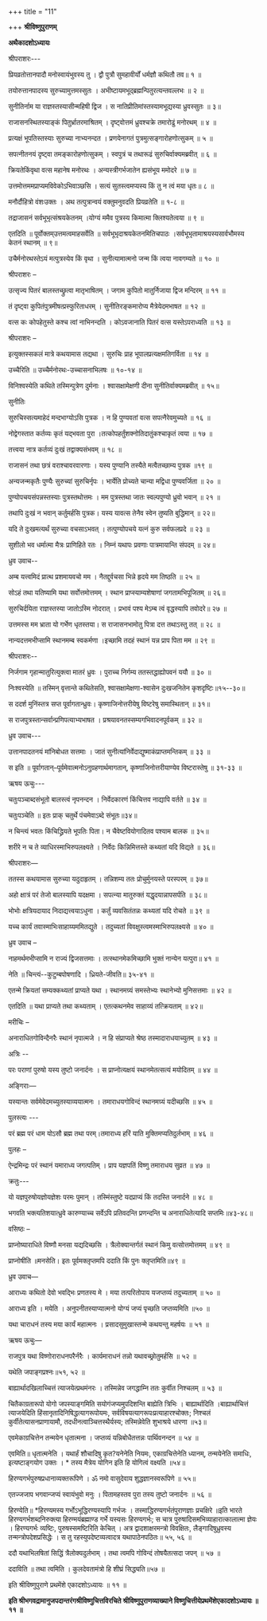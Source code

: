+++
title = "11"

+++
**श्रीविष्णुपुराणम्**

**अथैकादशोऽध्यायः**

श्रीपराशरः---

प्रियव्रतोत्तानपादौ मनोस्वायंभुवस्य तु । द्वौ पुत्रौ सुमहावीर्यों धर्मज्ञौ कथितौ तव॥ १ ॥

तयोरुत्तानपादस्य सुरुच्यामुत्तमस्सुतः । अभीष्टायमभूद्ब्रह्मन्पितुरत्यन्तवल्लभः ॥ २ ॥

सुनीतिर्नाम या राज्ञस्तस्यासीन्महिषी द्विज । स नातिप्रीतिमांस्तस्यामभूद्यस्या ध्रुवस्सुतः ॥ ३॥

राजासनस्थितस्याङ्कं पितुर्भ्रातरमाश्रितम् । दृष्ट्वोत्तमं ध्रुवश्चक्रे तमारोढुं मनोरथम् ॥ ४ ॥

प्रत्यक्षं भूपतिस्तस्याः सुरुच्या नाभ्यनन्दत । प्रणयेनागतं पुत्रमुत्सङ्गारोहणोत्सुकम् ॥ ५ ॥

सपत्नीतनयं दृष्ट्वा तमङ्कारोहणोत्सुकम् । स्वपुत्रं च तथारूढं सुरुचिर्वाक्यमब्रवीत् ॥ ६ ॥

क्रियतेकिंवृथा वत्स महानेष मनोरथः । अन्यस्त्रीगर्भजातेन ह्यसंभूय ममोदरे ॥ ७ ॥

उत्तमोत्तममप्राप्यमविवेकोऽभिवाञ्छसि । सत्यं सुतस्त्वमप्यस्य किं तु न त्वं मया धृतः॥ ८ ॥

मनौर्दौहित्रो वंशःउक्तः । अथ तत्पुत्रान्वयं वक्तुमनुवदति प्रियव्रतेति ॥ १-८ ॥

तद्राजासनं सर्वभूभृत्संश्रयकेतनम् ।योग्यं ममैव पुत्रस्य किमात्मा क्लिश्यतेत्वया ॥ ९ ॥

एतदिति ॥ पूर्वोक्तम्उत्तमत्वमाहसर्वेति ॥ सर्वभूभृदाश्रयकेतनमितिचपाठः ।सर्वभूभृतामाश्रयस्यसार्वभौमस्य केतनं स्थानम् ॥ ९॥

उचैर्मनोरथस्तेऽयं मत्पुत्रस्येव किं वृथा । सुनीत्यामात्मनो जन्म किं त्वया नावगम्यते ॥ १० ॥

श्रीपराशरः –

उत्सृज्य पितरं बालस्तच्छ्रुत्वा मातृभाषितम् । जगाम कुपितो मातुर्निजाया द्विज मन्दिरम् ॥ ११ ॥

तं दृष्ट्वा कुपितंपुत्रमीषत्प्रस्फुरिताधरम् । सुनीतिरङ्कमारोप्य मैत्रेयेदमभाषत ॥ १२ ॥

वत्स कः कोपहेतुस्ते कश्च त्वां नाभिनन्दति । कोऽवजानाति पितरं वत्स यस्तेऽपराध्यति ॥ १३ ॥

श्रीपराशरः –

इत्युक्तस्सकलं मात्रे कथयामास तद्यथा । सुरुचिः प्राह भूपालप्रत्यक्षमतिगर्विता ॥ १४ ॥

उच्चैरिति ॥ उच्चैर्मनोरथः-उच्चासनाभिलषः ॥ १०-१४ ॥

विनिश्वस्येति कथिते तस्मिन्पुत्रेण दुर्मनाः । श्वासक्षामेक्षणी दीना सुनीतिर्वाक्यमब्रवीत् ॥ १५॥

सुनीतिः

सुरुचिस्सत्यमाहेदं मन्दभाग्योऽसि पुत्रक । न हि पुण्यवतां वत्स सपत्नैरेवमुच्यते ॥ १६ ॥

नोद्वेगस्तात कर्तव्यः कृतं यद्भवता पुरा ।तत्कोपहर्तुंशक्नोतिदातुंकश्चाकृतं त्वया ॥ १७ ॥

तत्त्वया नात्र कर्तव्यं दुःखं तद्वाक्यसंभवम् ॥ १८ ॥

राजासनं तथा छत्रं वराश्चावरवारणाः । यस्य पुण्यानि तस्यैते मत्वैतच्छाम्य पुत्रक ॥१९ ॥

अन्यजन्मकृतैः पुण्यैः सुरुच्यां सुरुचिर्नृपः । भार्येति प्रोच्यते चान्या मद्विधा पुण्यवर्जिता ॥ २० ॥

पुण्योपचयसंपन्नस्तस्याः पुत्रस्तथोत्तमः । मम पुत्रस्तथा जातः स्वल्पपुण्यो ध्रुवो भवान् ॥ २१ ॥

तथापि दुःखं न भवान् कर्तुमर्हसि पुत्रक। यस्य यावत्स तेनैव स्वेन तुष्यति बुद्धिमान् ॥ २२॥

यदि ते दुःखमत्यर्थं सुरुच्या वचसाऽभवत् । तत्पुण्योपचये यत्नं कुरु सर्वफलप्रदे ॥ २३ ॥

सुशीलो भव धर्मात्मा मैत्रः प्राणिहिते रतः । निम्नं यथापः प्रवणाः पात्रमायान्ति संपदम् ॥ २४॥

ध्रुव उवाच--

अम्ब यत्त्वमिदं प्रात्थ प्रशमायवचो मम । नैतद्दुर्वचसा भिन्ने हृदये मम तिष्ठति ॥ २५ ॥

सोऽहं तथा यतिष्यामि यथा सर्वोत्तमोत्तमम् । स्थान प्राप्स्याम्यशेषाणां जगतामभिपूजितम् ॥ २६॥

सुरुचिर्दयिता राज्ञस्तस्या जातोऽस्मि नोदरात् । प्रभावं पश्य मेऽम्ब त्वं वृद्धस्यापि तवोदरे॥ २७ ॥

उत्तमस्स मम भ्राता यो गर्भेण धृतस्तया। स राजासनभामोतु पित्रा दत्त तथाऽस्तु तत् ॥ २८ ॥

नान्यदत्तमभीप्सामि स्थानमम्ब स्वकर्मणा ।इच्छामि तदहं स्थानं यन्न प्राप पिता मम ॥ २९ ॥

श्रीपराशरः--

निर्जगाम गृहान्मातुरित्युक्त्वा मातरं ध्रुवः । पुराच्च निर्गम्य ततस्तद्धाह्योपवनं ययौ ॥ ३० ॥

निःश्वस्येति ॥ तस्मिन् वृत्तान्ते कथितेसति, श्वासक्षामेक्षणा-श्वासेन दुःखजनितेन कृशदृष्टिः॥१५--३०॥

स ददर्श मुनिंस्तत्र सप्त पूर्वागतान्ध्रुवः। कृष्णाजिनोत्तरीयेषु विष्टरेषु समास्थितान् ॥ ३१॥

स राजपुत्रस्तान्सर्वान्प्रणिपत्याभ्यभाषत । प्रश्रयावनतस्सम्यगभिवादनपूर्वकम् ॥ ३२ ॥

ध्रुव उवाच---

उत्तानपादतनयं मांनिबोधत सत्तमाः । जातं सुनीत्यांनिर्वेदाद्युष्माकंप्राप्तमन्तिकम् ॥ ३३ ॥

स इति ॥ पूर्वागतान्–पूर्वमेवात्मनोऽनुग्रहणार्थमागतान्, कृष्णाजिनोत्तरीयाण्येव विष्टरास्तेषु ॥ ३१-३३ ॥

ऋषय ऊचुः---

चतुःपञ्चाब्दसंभूतो बालस्त्वं नृपनन्दन । निर्वेदकारणं किंचित्तव नाद्यापि वर्तते ॥ ३४ ॥

चतुःपञ्चेति ॥ इतः प्राक् चतुर्थे पंचमेवाऽब्दे संभूतः॥३४॥

न चिन्त्यं भवतः किंचिद्ध्रियते भूपतिः पिता। न चैवेष्टवियोगादितव पश्याम बालक ॥ ३५॥

शरीरे न च ते व्याधिरस्माभिरुपलक्ष्यते । निर्वेदः किन्निमित्तस्ते कथ्यतां यदि विद्यते ॥ ३६॥

श्रीपराशरः—

ततस्स कथयामास सुरुच्या यदुदाहृतम् । तन्निशम्य ततः प्रोचुर्मुनयस्ते परस्परम् ॥ ३७॥

अहो क्षात्रं परं तेजो बालस्यापि यदक्षमा । सपत्न्या मातुरुक्तं यद्धृदयान्नापसर्पति ॥ ३८॥

भोभोः क्षत्रियदायाद निदाद्यत्त्वयाऽधुना । कर्तुं व्यवसितंतन्नः कथ्यतां यदि रोचते ॥ ३९ ॥

यच्च कार्यं तवास्माभिःसाहाय्यममितद्युते । तदुच्यतां विवक्षुस्त्वमस्माभिरुपलक्ष्यसे ॥ ४० ॥

ध्रुव उवाच –

नाहमर्थमभीप्सामि न राज्यं द्विजसत्तमाः । तत्स्थानमेकमिच्छामि भुक्तं नान्येन यत्पुरा॥ ४१ ॥

नेति ॥ चिन्त्यं--कुटुम्बपोषणादि । ध्रियते-जीवति॥ ३५-४१ ॥

एतन्मे क्रियतां सम्यक्कथ्यतां प्राप्यते यथा । स्थानमग्र्यं समस्तेभ्यः स्थानेभ्यो मुनिसत्तमाः ॥ ४२ ॥

एतदिति ॥ यथा प्राप्यते तथा कथ्यताम् । एतत्कथनमेव साहाय्यं तत्क्रियताम् ॥ ४२॥

मरीचिः –

अनाराधितगोविन्दैनरैः स्थानं नृपात्मजे । न हि संप्राप्यते श्रेष्ठ तस्मादाराधयाच्युतम् ॥ ४३ ॥

अत्रिः --

परः पराणां पुरुषो यस्य तुष्टो जनार्दनः । स प्राप्नोत्यक्षयं स्थानमेतत्सत्यं मयोदितम् ॥ ४४ ॥

अङ्गिराः—

यस्यान्तः सर्वमेवेदमच्युतस्याव्ययात्मनः । तमाराधयगोविन्दं स्थानमग्र्यं यदीच्छसि ॥ ४५ ॥

पुलस्त्यः ---

परं ब्रह्म परं धाम योऽसौ ब्रह्म तथा परम्।तमाराध्य हरिं याति मुक्तिमप्यतिदुर्लभाम् ॥ ४६ ॥

पुलहः –

ऐन्द्रमिन्द्रः परं स्थानं यमाराध्य जगत्पतिम् । प्राप यज्ञपतिं विष्णु तमाराधय सुव्रत ॥ ४७ ॥

क्रतुः---

यो यज्ञपुरुषोयज्ञोयज्ञेशः परमः पुमान् । तस्मिंस्तुष्टे यदप्राप्यं किं तदस्ति जनार्दने ॥ ४८ ॥

भगवति भक्त्यतिशयात्ध्रुवे कारुण्याच्च सर्वेऽपि प्रतिवदन्ति प्रणन्दन्ति च अनाराधितेत्यादि सप्तमिः॥४३-४८॥

वसिष्ठः –

प्राप्नोष्याराधिते विष्णौ मनसा यद्यदिच्छसि । त्रैलोक्यान्तर्गतं स्थानं किमु वत्सोत्तमोत्तमम् ॥ ४९ ॥

प्राप्नोषीति ॥मनसेति। इतः पूर्वमक्लृप्तमपि ददाति किं पुनः क्लृप्तमिति॥४९ ॥

ध्रुव उवाच—

आराध्यः कथितो देवो भवद्भिः प्रणतस्य मे । मया तत्परितोपाय यजप्तव्यं तदुच्यताम् ॥ ५० ॥

आराध्य इति । मयेति । अनुपनीतस्याप्यात्मनो योग्यं जप्यं पृच्छति जप्तव्यमिति ॥५० ॥

यथा चाराधनं तस्य मया कार्यं महात्मनः । प्रसादसुमुखास्तन्मे कथयन्तु महर्षयः ॥ ५१ ॥

ऋषय ऊचुः—

राजपुत्र यथा विष्णोराराधनपरैर्नरैः । कार्यमाराधनं तन्नो यथावच्छ्रोतुमर्हसि ॥ ५२ ॥

यथेति जपाङ्गप्रश्नः॥५१, ५२ ॥

बाह्यार्थादखिलाच्चित्तं त्याजयेत्प्रथमंनरः । तस्मिन्नेव जगद्धाम्नि ततः कुर्वीत निश्चलम् ॥ ५३ ॥

चितैकाग्रतारूपो योगो जपस्याङ्गमिति सयोगंजप्यमुपदिशन्ति बाह्येति त्रिभिः । बाह्यार्थादिति ।बाह्यार्थाचित्तं त्याजयेदिति हिंसानृतादिनिषिद्धत्यागरूपोयमः, सर्वविषयत्यागरूपःप्रत्याहारश्चोक्तः; निश्चलं कुर्वीतेत्यासनप्राणायामौ, तदधीनत्वाञ्चित्तस्थैर्यस्य; तस्मिन्नेवेति शुभाश्रये धारणा ॥५३॥

एवमेकाग्रचित्तेन तन्मयेन धृतात्मना । जप्तव्यं यन्निबोधैतत्तन्नः पार्थिवनन्दन ॥ ५४ ॥

एवमिति॥ धृतात्मनेति । यथार्हं शौचादिषु कृत?यनेनेति नियमः, एकाग्रचित्तेनेति ध्यानम्, तन्मयेनेति समाधिः, इत्यष्टाङ्गयोग उक्तः । \* तस्य मैत्रेय योगिन इति हि योगित्वं वक्ष्यति ॥५४॥

हिरण्यगर्भपुरुषप्रधानाव्यक्तरूपिणे । ॐ नमो वासुदेवाय शुद्धज्ञानस्वरूपिणे ॥ ५५॥

एतज्जजाप भगवान्जप्यं स्वायंभुवो मनुः । पितामहस्तव पुरा तस्य तुष्टो जनार्दनः ॥ ५६ ॥

हिरण्येति॥ \*हिरण्यमस्य गर्भोऽभूद्धिरण्यस्यापि गर्भजः । तस्माद्धिरण्यगर्भतंपुराणज्ञाः प्रचक्षिरे ॥इति भारते हिरण्यगर्भशब्दनिरुक्त्या हिरण्मयंब्रह्माण्ड गर्भे यस्यसः हिरण्यगर्भः;
 स चात्र पुरुषादिसमभिव्याहारात्कालात्मा ज्ञेयः । हिरण्यगर्भः व्यष्टिः, पुरुषस्समष्टिरिति केचित् । अत्र द्वादशाक्षरमन्त्रो विवक्षितः, लैङ्गादिषुध्रुवस्य तन्मन्त्रोपदेशप्रसिद्धेः । स तु रहस्युपदेष्टव्यत्वादत्र यथापाठेनपठितः॥ ५५, ५६ ॥

ददौ यथाभिलषितां सिद्धिं त्रैलोक्यदुर्लभाम् । तथा त्वमपि गोविन्दं तोषयैतत्सदा जपन् ॥ ५७ ॥

ददाविति ॥ तथा त्वमिति । कुलदेवतामंत्रो हि शीघ्रं सिद्ध्यति॥५७ ॥

इति श्रीविष्णुपुराणे प्रथमेंशे एकादशोऽध्यायः ॥ ११ ॥

**इति श्रीभगवद्रामानुजपदान्तरंगश्रीविष्णुचित्तविरचिते श्रीविष्णुपुराणव्याख्याने विष्णुचित्तीयेप्रथमेंशेएकादशोऽध्यायः ॥ ११ ॥**

